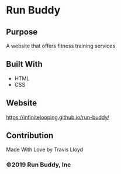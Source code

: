 # Run Buddy

## Purpose
A website that offers fitness training services

## Built With
* HTML
* CSS

## Website
https://infinitelooping.github.io/run-buddy/

## Contribution
Made With Love by Travis Lloyd

### ©️2019 Run Buddy, Inc
